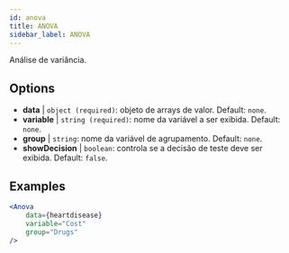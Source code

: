 ```yaml
---
id: anova
title: ANOVA
sidebar_label: ANOVA
---
```


Análise de variância.

## Options

* __data__ | `object (required)`: objeto de arrays de valor. Default: `none`.
* __variable__ | `string (required)`: nome da variável a ser exibida. Default: `none`.
* __group__ | `string`: nome da variável de agrupamento. Default: `none`.
* __showDecision__ | `boolean`: controla se a decisão de teste deve ser exibida. Default: `false`.


## Examples

```jsx live
<Anova
    data={heartdisease} 
    variable="Cost"
    group="Drugs"
/>
```
